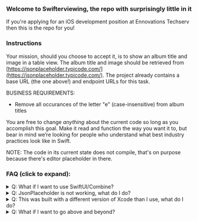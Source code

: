 ### Welcome to Swifterviewing, the repo with surprisingly little in it

If you're applying for an iOS development position at Ennovations Techserv then this is the repo for you!

### Instructions
Your mission, should you choose to accept it, is to show an album title and image in a table view. The album title and image should be retrieved from [https://jsonplaceholder.typicode.com/](https://jsonplaceholder.typicode.com/). The project already contains a base URL (the one above!) and endpoint URLs for this task.

BUSINESS REQUIREMENTS:
- Remove all occurances of the letter "e" (case-insensitive) from album titles

You are free to change *anything* about the current code so long as you accomplish this goal. Make it read and function the way you want it to, but bear in mind we’re looking for people who understand what best industry practices look like in Swift.

NOTE: The code in its current state does not compile, that's on purpose because there's editor placeholder in there.

### FAQ (click to expand):
<details>
  <summary>Q:  What if I want to use SwiftUI/Combine?</summary>

  A: Do it! You can change **anything** about the current code so long as you accomplish the overall goal, show the album title, and image, in a List/Collection/TableView
</details>

<details>
  <summary>Q:  JsonPlaceholder is not working, what do I do?</summary>

  A: It only serves up static data, it's probably working, double check. If for some reason the service really did go down use a different one like: 
  - [gorest the other fake API that looks exactly like JsonPlaceholder](https://gorest.co.in/)
  - [reqres the fake API](https://reqres.in/)
  - [the marvel comics API](https://developer.marvel.com/)
  - Literally anything that returns images as URLs in a JSON object
  - Wiremock or a similar library that fakes JSON responses
</details>

<details>
  <summary>Q:  This was built with a different version of Xcode than I use, what do I do?</summary>

  A: Feel free to copy the files into a different version of Xcode, that's completely fine. However we do ask you don't use such an outdated version of Xcode that we'll have a hard time building your project. (If you submit an answer with Swift 1.2 we're not going to be able to build that easily)
</details>

<details>
  <summary>Q:  What if I want to go above and beyond?</summary>

  A: There'll be plenty of time in later interviews to showcase your skills, don't worry about it right now.

<details>
    <summary>But I really, really want to</summary>

    A: You can change ***ANYTHING*** about the codebase so long as you accomplish the overall goal. Seriously though, we give you plenty of opportunity to showcase your great iOS skills later on.

</details>
</details>
